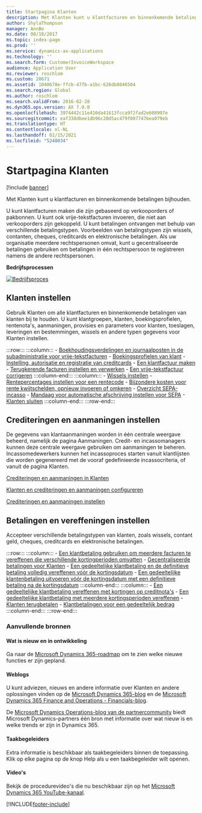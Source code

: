 ```yaml
---
title: Startpagina Klanten
description: Met Klanten kunt u klantfacturen en binnenkomende betalingen bijhouden.
author: ShylaThompson
manager: AnnBe
ms.date: 08/18/2017
ms.topic: index-page
ms.prod: ''
ms.service: dynamics-ax-applications
ms.technology: ''
ms.search.form: CustomerInvoiceWorkspace
audience: Application User
ms.reviewer: roschlom
ms.custom: 20671
ms.assetid: 1040678e-ffcb-47fb-a1bc-626db8046504
ms.search.region: Global
ms.author: roschlom
ms.search.validFrom: 2016-02-28
ms.dyn365.ops.version: AX 7.0.0
ms.openlocfilehash: 3974442c11e410da41613fcca9f2fad2e608997e
ms.sourcegitcommit: eaf330dbee1db96c20d5ac479f007747bea079eb
ms.translationtype: HT
ms.contentlocale: nl-NL
ms.lasthandoff: 02/15/2021
ms.locfileid: "5248034"
---
```

# <a name="accounts-receivable-home-page"></a>Startpagina Klanten

[!include [banner](../includes/banner.md)]

Met Klanten kunt u klantfacturen en binnenkomende betalingen bijhouden. 

U kunt klantfacturen maken die zijn gebaseerd op verkooporders of pakbonnen. U kunt ook vrije-tekstfacturen invoeren, die niet aan verkooporders zijn gekoppeld. U kunt betalingen ontvangen met behulp van verschillende betalingstypen. Voorbeelden van betalingstypen zijn wissels, contanten, cheques, creditcards en elektronische betalingen. Als uw organisatie meerdere rechtspersonen omvat, kunt u gecentraliseerde betalingen gebruiken om betalingen in één rechtspersoon te registreren namens de andere rechtspersonen.


**Bedrijfsprocessen**

[![Bedrijfsproces](./media/AR-process.PNG)](./media/AR-process.PNG)

## <a name="set-up-accounts-receivable"></a>Klanten instellen

Gebruik Klanten om alle klantfacturen en binnenkomende betalingen van klanten bij te houden. U kunt klantgroepen, klanten, boekingsprofielen, rentenota's, aanmaningen, provisies en parameters voor klanten, toeslagen, leveringen en bestemmingen, wissels en andere typen gegevens voor Klanten instellen. 

:::row:::
    :::column:::
        - [Boekhoudingsverdelingen en journaalposten in de subadministratie voor vrije-tekstfacturen](accounting-distributions-subledger-journal-entries-free-text-invoices.md)
        - [Boekingsprofielen van klant](customer-posting-profiles.md)
        - [Instelling, autorisatie en registratie van creditcards](credit-card-authorizations.md)
        - [Een klantfactuur maken](configure-customer-invoices.md)
        - [Terugkerende facturen instellen en verwerken](set-up-process-recurring-invoices.md)
        - [Een vrije-tekstfactuur corrigeren](correct-free-text-invoice.md)
    :::column-end:::
    :::column:::
        - [Wissels instellen](set-up-bills-exchange.md)
        - [Rentepercentages instellen voor een rentecode](set-up-interest-rates-interest-code.md)
        - [Bijzondere kosten voor rente kwijtschelden, opnieuw invoeren of omkeren](waive-reinstate-reverse-interest-fees.md)
        - [Overzicht SEPA-incasso](sepa-direct-debit-overview.md)
        - [Mandaag voor automatische afschrijving instellen voor SEPA](sepa-direct-debit-mandate.md)
        - [Klanten sluiten](close-accounts-receivable.md)
    :::column-end:::
:::row-end:::


## <a name="set-up-credit-and-collections"></a>Crediteringen en aanmaningen instellen

De gegevens van klantaanmaningen worden in één centrale weergave beheerd, namelijk de pagina Aanmaningen. Credit- en incassomanagers kunnen deze centrale weergave gebruiken om aanmaningen te beheren. Incassomedewerkers kunnen het incassoproces starten vanuit klantlijsten die worden gegenereerd met de vooraf gedefinieerde incassocriteria, of vanuit de pagina Klanten.

[Crediteringen en aanmaningen in Klanten](collections-credit-accounts-receivable.md)

[Klanten en crediteringen en aanmaningen configureren](accounts-receivables-set-up-overview.md)

[Crediteringen en aanmaningen instellen](set-up-collections.md)

## <a name="set-up-payments-and-settlements"></a>Betalingen en vereffeningen instellen

Accepteer verschillende betalingstypen van klanten, zoals wissels, contant geld, cheques, creditcards en elektronische betalingen. 

:::row:::
    :::column:::
        - [Een klantbetaling gebruiken om meerdere facturen te vereffenen die verschillende kortingperioden omvatten](customer-payment-settle-multiple-invoices-multiple-discount-periods.md)
        - [Gecentraliseerde betalingen voor Klanten](centralized-payments-accounts-receivable.md)
        - [Een gedeeltelijke klantbetaling en de definitieve betaling volledig vereffenen vóór de kortingsdatum](../accounts-payable/settle-partial-customer-payment-or-final-payment-before-discount.md)
        - [Een gedeeltelijke klantenbetaling uitvoeren vóór de kortingsdatum met een definitieve betaling na de kortingsdatum](settle-partial-customer-payment-before-discount-or-final-payment-after.md)
    :::column-end:::
    :::column:::
        - [Een gedeeltelijke klantbetaling vereffenen met kortingen op creditnota's](settle-partial-customer-payment-discounts-credit-notes.md)
        - [Een gedeeltelijke klantbetaling met meerdere kortingsperioden vereffenen](settle-partial-customer-payment-multiple-discount-periods.md)
        - [Klanten terugbetalen](reimburse-customers.md)
        - [Klantbetalingen voor een gedeeltelijk bedrag](customer-payments-partial-amount.md)
    :::column-end:::
:::row-end:::


### <a name="additional-resources"></a>Aanvullende bronnen

#### <a name="whats-new-and-in-development"></a>Wat is nieuw en in ontwikkeling

Ga naar de [Microsoft Dynamics 365-roadmap](https://go.microsoft.com/fwlink/?linkid=2010158) om te zien welke nieuwe functies er zijn gepland. 

#### <a name="blogs"></a>Weblogs

U kunt adviezen, nieuws en andere informatie over Klanten en andere oplossingen vinden op de [Microsoft Dynamics 365-blog](https://community.dynamics.com/b/msftdynamicsblog?c=Enterprise) en de [Microsoft Dynamics 365 Finance and Operations - Financials-blog](https://community.dynamics.com/365/financeandoperations/b/financials).

De [Microsoft Dynamics Operations-blog van de partnercommunity](https://community.dynamics.com/partner/b/operationspartnercommunityblog) biedt Microsoft Dynamics-partners één bron met informatie over wat nieuw is en welke trends er zijn in Dynamics 365.

#### <a name="task-guides"></a>Taakbegeleiders
Extra informatie is beschikbaar als taakbegeleiders binnen de toepassing. Klik op elke pagina op de knop Help als u een taakbegeleider wilt openen.

#### <a name="videos"></a>Video's

Bekijk de procedurevideo's die nu beschikbaar zijn op het [Microsoft Dynamics 365 YouTube-kanaal](https://www.youtube.com/channel/UCJGCg4rB3QSs8y_1FquelBQ).









[!INCLUDE[footer-include](../../includes/footer-banner.md)]